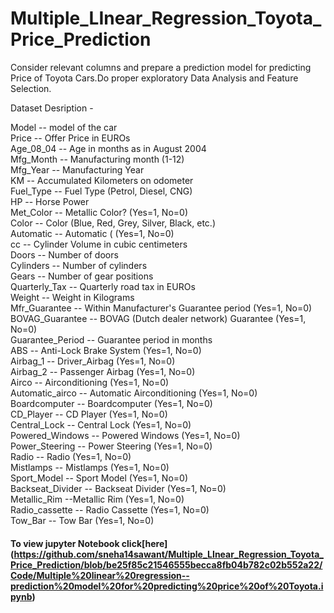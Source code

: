 # Multiple_LInear_Regression_Toyota_Price_Prediction
Consider relevant columns and prepare a prediction model for predicting Price of Toyota Cars.Do proper exploratory Data Analysis and Feature Selection.     

Dataset Desription -     

Model -- model of the car   
Price  -- Offer Price in EUROs	   
Age_08_04 -- Age in months as in August 2004	   
Mfg_Month -- Manufacturing month (1-12)	   
Mfg_Year	-- Manufacturing Year    
KM -- Accumulated Kilometers on odometer    
Fuel_Type	 -- Fuel Type (Petrol, Diesel, CNG)    
HP -- Horse Power    
Met_Color	 -- Metallic Color?  (Yes=1, No=0)     
Color -- Color (Blue, Red, Grey, Silver, Black, etc.)     
Automatic	-- Automatic ( (Yes=1, No=0)     
cc -- Cylinder Volume in cubic centimeters     
Doors -- Number of doors     
Cylinders	-- Number of cylinders    
Gears -- Number of gear positions     
Quarterly_Tax -- Quarterly road tax in EUROs     
Weight -- Weight in Kilograms     
Mfr_Guarantee -- Within Manufacturer's Guarantee period  (Yes=1, No=0)     
BOVAG_Guarantee -- BOVAG (Dutch dealer network) Guarantee  (Yes=1, No=0)     
Guarantee_Period -- 	Guarantee period in months      
ABS -- Anti-Lock Brake System (Yes=1, No=0)       
Airbag_1 -- Driver_Airbag  (Yes=1, No=0)       
Airbag_2 -- Passenger Airbag  (Yes=1, No=0)       
Airco -- Airconditioning  (Yes=1, No=0)       
Automatic_airco -- Automatic Airconditioning  (Yes=1, No=0)      
Boardcomputer -- Boardcomputer  (Yes=1, No=0)      
CD_Player -- CD Player  (Yes=1, No=0)     
Central_Lock -- Central Lock  (Yes=1, No=0)      
Powered_Windows -- Powered Windows  (Yes=1, No=0)      
Power_Steering -- Power Steering  (Yes=1, No=0)     
Radio -- Radio  (Yes=1, No=0)       
Mistlamps	-- Mistlamps  (Yes=1, No=0)        
Sport_Model -- Sport Model  (Yes=1, No=0)       
Backseat_Divider -- Backseat Divider  (Yes=1, No=0)       
Metallic_Rim --Metallic Rim  (Yes=1, No=0)      
Radio_cassette -- Radio Cassette  (Yes=1, No=0)      
Tow_Bar -- Tow Bar  (Yes=1, No=0)         

#### To view jupyter Notebook click[here] (https://github.com/sneha14sawant/Multiple_LInear_Regression_Toyota_Price_Prediction/blob/be25f85c21546555becca8fb04b782c02b552a22/Code/Multiple%20linear%20regression--prediction%20model%20for%20predicting%20price%20of%20Toyota.ipynb)

